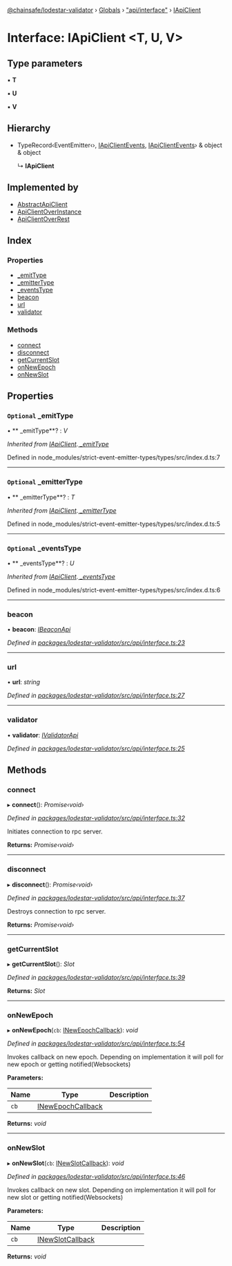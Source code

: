 [@chainsafe/lodestar-validator](../README.md) › [Globals](../globals.md) › ["api/interface"](../modules/_api_interface_.md) › [IApiClient](_api_interface_.iapiclient.md)

# Interface: IApiClient <**T, U, V**>

## Type parameters

▪ **T**

▪ **U**

▪ **V**

## Hierarchy

* TypeRecord‹EventEmitter‹›, [IApiClientEvents](_api_interface_.iapiclientevents.md), [IApiClientEvents](_api_interface_.iapiclientevents.md)› & object & object

  ↳ **IApiClient**

## Implemented by

* [AbstractApiClient](../classes/_api_abstract_.abstractapiclient.md)
* [ApiClientOverInstance](../classes/_api_impl_instance_.apiclientoverinstance.md)
* [ApiClientOverRest](../classes/_api_impl_rest_apiclient_.apiclientoverrest.md)

## Index

### Properties

* [ _emitType](_api_interface_.iapiclient.md#optional--_emittype)
* [ _emitterType](_api_interface_.iapiclient.md#optional--_emittertype)
* [ _eventsType](_api_interface_.iapiclient.md#optional--_eventstype)
* [beacon](_api_interface_.iapiclient.md#beacon)
* [url](_api_interface_.iapiclient.md#url)
* [validator](_api_interface_.iapiclient.md#validator)

### Methods

* [connect](_api_interface_.iapiclient.md#connect)
* [disconnect](_api_interface_.iapiclient.md#disconnect)
* [getCurrentSlot](_api_interface_.iapiclient.md#getcurrentslot)
* [onNewEpoch](_api_interface_.iapiclient.md#onnewepoch)
* [onNewSlot](_api_interface_.iapiclient.md#onnewslot)

## Properties

### `Optional`  _emitType

• ** _emitType**? : *V*

*Inherited from [IApiClient](_api_interface_.iapiclient.md).[ _emitType](_api_interface_.iapiclient.md#optional--_emittype)*

Defined in node_modules/strict-event-emitter-types/types/src/index.d.ts:7

___

### `Optional`  _emitterType

• ** _emitterType**? : *T*

*Inherited from [IApiClient](_api_interface_.iapiclient.md).[ _emitterType](_api_interface_.iapiclient.md#optional--_emittertype)*

Defined in node_modules/strict-event-emitter-types/types/src/index.d.ts:5

___

### `Optional`  _eventsType

• ** _eventsType**? : *U*

*Inherited from [IApiClient](_api_interface_.iapiclient.md).[ _eventsType](_api_interface_.iapiclient.md#optional--_eventstype)*

Defined in node_modules/strict-event-emitter-types/types/src/index.d.ts:6

___

###  beacon

• **beacon**: *[IBeaconApi](_api_interface_beacon_.ibeaconapi.md)*

*Defined in [packages/lodestar-validator/src/api/interface.ts:23](https://github.com/ChainSafe/lodestar/blob/53533586a/packages/lodestar-validator/src/api/interface.ts#L23)*

___

###  url

• **url**: *string*

*Defined in [packages/lodestar-validator/src/api/interface.ts:27](https://github.com/ChainSafe/lodestar/blob/53533586a/packages/lodestar-validator/src/api/interface.ts#L27)*

___

###  validator

• **validator**: *[IValidatorApi](_api_interface_validators_.ivalidatorapi.md)*

*Defined in [packages/lodestar-validator/src/api/interface.ts:25](https://github.com/ChainSafe/lodestar/blob/53533586a/packages/lodestar-validator/src/api/interface.ts#L25)*

## Methods

###  connect

▸ **connect**(): *Promise‹void›*

*Defined in [packages/lodestar-validator/src/api/interface.ts:32](https://github.com/ChainSafe/lodestar/blob/53533586a/packages/lodestar-validator/src/api/interface.ts#L32)*

Initiates connection to rpc server.

**Returns:** *Promise‹void›*

___

###  disconnect

▸ **disconnect**(): *Promise‹void›*

*Defined in [packages/lodestar-validator/src/api/interface.ts:37](https://github.com/ChainSafe/lodestar/blob/53533586a/packages/lodestar-validator/src/api/interface.ts#L37)*

Destroys connection to rpc server.

**Returns:** *Promise‹void›*

___

###  getCurrentSlot

▸ **getCurrentSlot**(): *Slot*

*Defined in [packages/lodestar-validator/src/api/interface.ts:39](https://github.com/ChainSafe/lodestar/blob/53533586a/packages/lodestar-validator/src/api/interface.ts#L39)*

**Returns:** *Slot*

___

###  onNewEpoch

▸ **onNewEpoch**(`cb`: [INewEpochCallback](_api_interface_.inewepochcallback.md)): *void*

*Defined in [packages/lodestar-validator/src/api/interface.ts:54](https://github.com/ChainSafe/lodestar/blob/53533586a/packages/lodestar-validator/src/api/interface.ts#L54)*

Invokes callback on new epoch.
Depending on implementation it will poll for new epoch or getting notified(Websockets)

**Parameters:**

Name | Type | Description |
------ | ------ | ------ |
`cb` | [INewEpochCallback](_api_interface_.inewepochcallback.md) |   |

**Returns:** *void*

___

###  onNewSlot

▸ **onNewSlot**(`cb`: [INewSlotCallback](_api_interface_.inewslotcallback.md)): *void*

*Defined in [packages/lodestar-validator/src/api/interface.ts:46](https://github.com/ChainSafe/lodestar/blob/53533586a/packages/lodestar-validator/src/api/interface.ts#L46)*

Invokes callback on new slot.
Depending on implementation it will poll for new slot or getting notified(Websockets)

**Parameters:**

Name | Type | Description |
------ | ------ | ------ |
`cb` | [INewSlotCallback](_api_interface_.inewslotcallback.md) |   |

**Returns:** *void*
